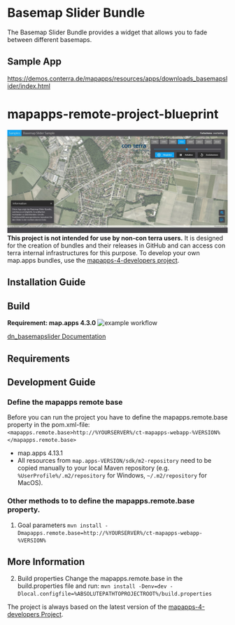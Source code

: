 # Basemap Slider Bundle

The Basemap Slider Bundle provides a widget that allows you to fade between different basemaps.

## Sample App

https://demos.conterra.de/mapapps/resources/apps/downloads_basemapslider/index.html
# mapapps-remote-project-blueprint

![Screenshot Sample App Basemap Slider](https://github.com/conterra/mapapps-basemap-slider/blob/main/screenshot.JPG)
**This project is not intended for use by non-con terra users.** It is designed for the creation of bundles and their releases in GitHub and can access con terra internal infrastructures for this purpose. To develop your own map.apps bundles, use the [mapapps-4-developers project](https://github.com/conterra/mapapps-4-developers).

## Installation Guide
## Build

**Requirement: map.apps 4.3.0**
![example workflow](https://github.com/conterra/mapapps-remote-project-blueprint/actions/workflows/devnet-bundle-snapshot.yml/badge.svg)

[dn_basemapslider Documentation](https://github.com/conterra/mapapps-basemap-slider/tree/master/src/main/js/bundles/dn_basemapslider)
## Requirements

## Development Guide
### Define the mapapps remote base
Before you can run the project you have to define the mapapps.remote.base property in the pom.xml-file:
`<mapapps.remote.base>http://%YOURSERVER%/ct-mapapps-webapp-%VERSION%</mapapps.remote.base>`
-   map.apps 4.13.1
-   All resources from `map.apps-VERSION/sdk/m2-repository` need to be copied manually to your local Maven repository (e.g. `%UserProfile%/.m2/repository` for Windows, `~/.m2/repository` for MacOS).

### Other methods to to define the mapapps.remote.base property.
1. Goal parameters
   `mvn install -Dmapapps.remote.base=http://%YOURSERVER%/ct-mapapps-webapp-%VERSION%`
## More Information

2. Build properties
   Change the mapapps.remote.base in the build.properties file and run:
   `mvn install -Denv=dev -Dlocal.configfile=%ABSOLUTEPATHTOPROJECTROOT%/build.properties`

The project is always based on the latest version of the [mapapps-4-developers Project](https://github.com/conterra/mapapps-4-developers).

